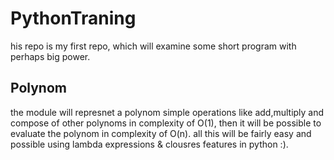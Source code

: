 # PythonTraning
his repo is my first repo, which will examine some short program with perhaps big power.

## Polynom
the module will represnet a polynom simple operations like add,multiply and compose of other polynoms in complexity of O(1), then it will be possible to evaluate the polynom in complexity of O(n).
all this will be fairly easy and possible using lambda expressions & clousres features in python :).


